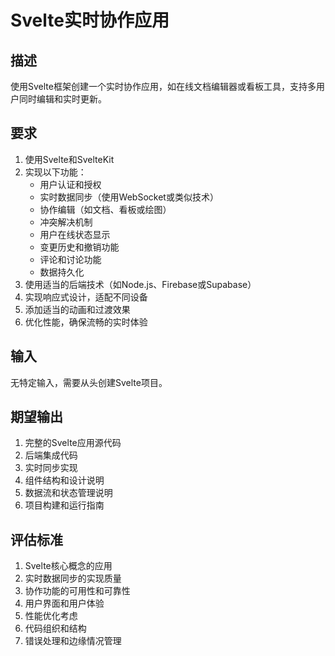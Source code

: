 # Svelte实时协作应用

## 描述
使用Svelte框架创建一个实时协作应用，如在线文档编辑器或看板工具，支持多用户同时编辑和实时更新。

## 要求
1. 使用Svelte和SvelteKit
2. 实现以下功能：
   - 用户认证和授权
   - 实时数据同步（使用WebSocket或类似技术）
   - 协作编辑（如文档、看板或绘图）
   - 冲突解决机制
   - 用户在线状态显示
   - 变更历史和撤销功能
   - 评论和讨论功能
   - 数据持久化
3. 使用适当的后端技术（如Node.js、Firebase或Supabase）
4. 实现响应式设计，适配不同设备
5. 添加适当的动画和过渡效果
6. 优化性能，确保流畅的实时体验

## 输入
无特定输入，需要从头创建Svelte项目。

## 期望输出
1. 完整的Svelte应用源代码
2. 后端集成代码
3. 实时同步实现
4. 组件结构和设计说明
5. 数据流和状态管理说明
6. 项目构建和运行指南

## 评估标准
1. Svelte核心概念的应用
2. 实时数据同步的实现质量
3. 协作功能的可用性和可靠性
4. 用户界面和用户体验
5. 性能优化考虑
6. 代码组织和结构
7. 错误处理和边缘情况管理